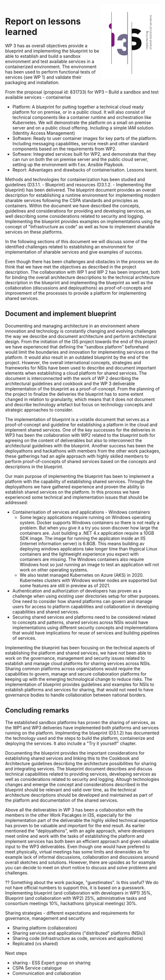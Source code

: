 <img align="right" src="../../communication/i3s-logo-1-small.png" alt="I3S logo"/>

# Report on lessons learned
WP 3 has as overall objectives provide a blueprint and implementing the blueprint to be able to establish and build a sandbox environment and test available services in a containerized environment. The environment has been used to perform functional tests of services (see WP 1) and validate their packaging and installation.

From the proposal (proposal id: 831733) for WP3 – Build a sandbox and test available services - containerise
* Platform: A blueprint for putting together a technical cloud ready platform for on premise, or in a public cloud. It will also consist of technical components like a container runtime and orchestration like Kubernetes. We will demonstrate the platform on a small on premise server and on a public cloud offering. Including a simple IAM solution. (Identity Access Management)
* Software: Ready to user container images for key parts of the platform. Including messaging capabilities, service mesh and other standard components based on the requirements from WP2.
* Software: Integrated services built for WP2, and demonstrate that they can run on both the on premise server and the public cloud server, setting up the environment with f.ex. Ansible
Playbook.
* Report: Advantages and drawbacks of containerisation. Lessons learnt.

Methods and technologies for containerization has been studied and guidelines (D3.1.1. - Blueprint) and resources (D3.1.2. - Implementing the blueprint) has been delivered. The blueprint document provides an overall description for establishing a runtime environment for implementing modern sharable services following the CSPA standards and principles as containers. Within the document we have described the concepts, guidelines and considerations for providing and developing services, as well describing some considerations related to security and logging. Implementing the blueprint provides examples on implementations using the concept of "Infrastructure as code" as well as how to implement sharable services on these platforms.

In the following sections of this document we will discuss some of the identified challenges related to establishing an environment for implementation of sharable services and give examples of success.

Even though there has been challenges and obstacles in the process we do think that we have met the objectives as described in the project description. The collaboration with WP 1 and WP 2 has been important, both for binding the overall architecture descriptions to the technical architecture description in the blueprint and implementing the blueprint as well as the collaboration (discussions and deployathons) as proof-of-concepts and improvement of the processes to provide a platform for implementing shared services.


## Document and implement blueprint
Documenting and managing architecture in an environment where innovation and technology is constantly changing and evolving challenges the way we describe and document architecture and perform architectural design. From the initiation of the I3S project towards the end of this project we have experienced that defining the "sandbox platform" beforehand would limit the boundaries and innovation for implementing services on the platform. It would also result in an outdated blueprint by the end of the project. However, the overall international concepts, strategies and frameworks for NSIs have been used to describe and document important elements when establishing a cloud platform for shared services. The document is interconnected with the work of WP 2 describing the architectural guidelines and cookbook and the WP 3 deliverable implementation of the blueprint as a proof-of-concept. From the planning of the project to finalize the deliveries the blueprint has to some extent changed in relation to granularity, which means that it does not document and describe technology artefact but focus on technology concepts and strategic approaches to consider.

The implementation of blueprint is a volatile document that serves as a proof-of-concept and guideline for establishing a platform in the cloud and implement shared services. One of the key successes for the deliveries in WP3 has been the collaboration with WP2 related to the blueprint both for agreeing on the content of deliverables but also to interconnect the architectural guidelines with the blueprint. Another success has been the deployathons and hackathons with members from the other work packages, these gatherings had an agile approach with highly skilled members to perform proof-of-concepts of shared services based on the concepts and descriptions in the blueprint.

Our main purpose of implementing the blueprint has been to implement a platform with the capability of establishing shared services. Through the deployathons we have gathered experience and proven the ability to establish shared services on the platform. In this process we have experienced some technical and implementation issues that should be addressed: 

- Containerisation of services and applications - Windows containers
  - Some legacy applications require running on Windows operating system. Docker supports Windows containers so there is not really a problem. But when you give it a try you soon discover how large the containers are. Just building a .NET 4.x application require a 10GB SDK image. The image for running the applicaton inside an IIS (internet information server) is 6.8GB. This means building av deploying windows applicatons take longer time than thypical Linux containers and the lightweight experience you expect with containers are missing. The Windows containers also require Windows host so just running an image to test an application will not work on other operating systems. 
  - We also testet managed Kubernetes on Azure (AKS) in 2020. Kubernetes clusters with  Windows worker nodes are supported but some features are still in preview as of 2021.
- Authentication and authorization of developers has proven as a challenge when using existing user directories setup for other purposes. One need to consider how shared platforms can govern and manage users for access to platform capabilities and collaboration in developing capabilities and shared services. 
- Securing shared services and platforms need to be considered related to concepts and patterns, shared services across NSIs would have implementations using different security concepts and implementations that would have implications for reuse of services and building pipelines of services.  

Implementing the blueprint has been focusing on the technical aspects of establishing the platform and shared services, we have not been able to work on the governance, management and security issues related to establish and manage cloud platforms for sharing services across NSIs. Sharing common platforms across organizations would require the capabilities to govern, manage and secure collaboration platforms for keeping up with the emerging technological change to reduce risks. The implementation of blueprint provides guidelines and examples for NSIs to establish platforms and services for sharing, that would not need to have governance bodies to handle collaboration between national borders.

## Concluding remarks
The established sandbox platforms has proven the sharing of services, as the WP1 and WP3 deliveries have implemented both platforms and services running on the platform. Implmenting the blueprint (D3.1.2) has documented the technology used and the steps to build the platform, containerize and deploying the services. It also include a "Try it yourself" chapter. 

Documenting the blueprint provides the important considerations for establishing shared services and linking this to the Cookbook and Architecture guidelines describing the architecture possibilities for sharing and integrating services. The blueprint document describes and discuss technical capabilities related to providing services, developing services as well as considerations related to security and logging. Altough technologies changes and emerge the concept and considerations described in the blueprint should be relevant and valid over time, as the technical architecture descriptions should be developed and maintained as part of the platform and documentation of the shared services. 

Above all the deliverables in WP 3 has been a collaboration with the members in the other Work Pacakges in I3S, especially for the implementation part of the deliverable the highly skilled technical expertice has proven to be valuable and important for the end result. As earlier mentioned the "deployathons", with an agile approach, where developers meet online and work with the tasks of establishing the platform and implement services has both been an efficient approach and given valuable input to the WP3 deliverables. Even though one would have prefered to meet physically, virtual meetings has some limits and downsides as for example lack of informal discussions, collaboration and discussions around overall sketches and solutions. However, there are upsides as for example you can decide to meet on short notice to discuss and solve problems and challenges.

?? Something about the work package, "guestimates". Is this useful? We do not have official numbers to support this, it is based on a guesswork. Implementing blueprint (and collaboration with developers in WP1) 35%, Blueprint (and collaboration with WP2) 25%, administrative tasks and consortium meetings 10%, hackathons (physical meetings) 30%.  

Sharing strategies - different expectations and requirements for governance, management and security
-	Sharing platform (collaboration)
-	Sharing services and applications ("distributed" platforms (NSIs))
-	Sharing code (infrastructure as code, services and applications)
-	Replicated (vs shared)

Next steps
- sharing - ESS Expert group on sharing
- CSPA Service catalogue
- Communication and collaboration
